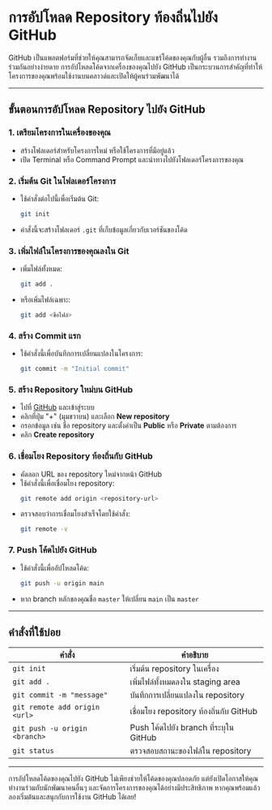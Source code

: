 # การอัปโหลด Repository ท้องถิ่นไปยัง GitHub

GitHub เป็นแพลตฟอร์มที่ช่วยให้คุณสามารถจัดเก็บและแชร์โค้ดของคุณกับผู้อื่น รวมถึงการทำงานร่วมกันอย่างง่ายดาย การอัปโหลดโค้ดจากเครื่องของคุณไปยัง GitHub เป็นกระบวนการสำคัญที่ทำให้โครงการของคุณพร้อมใช้งานบนคลาวด์และเปิดให้ผู้คนร่วมพัฒนาได้

---

## ขั้นตอนการอัปโหลด Repository ไปยัง GitHub

### 1. **เตรียมโครงการในเครื่องของคุณ**
   - สร้างโฟลเดอร์สำหรับโครงการใหม่ หรือใช้โครงการที่มีอยู่แล้ว
   - เปิด Terminal หรือ Command Prompt และนำทางไปยังโฟลเดอร์โครงการของคุณ

### 2. **เริ่มต้น Git ในโฟลเดอร์โครงการ**
   - ใช้คำสั่งต่อไปนี้เพื่อเริ่มต้น Git:
     ```bash
     git init
     ```
   - คำสั่งนี้จะสร้างโฟลเดอร์ `.git` ที่เก็บข้อมูลเกี่ยวกับเวอร์ชันของโค้ด

### 3. **เพิ่มไฟล์ในโครงการของคุณลงใน Git**
   - เพิ่มไฟล์ทั้งหมด:
     ```bash
     git add .
     ```
   - หรือเพิ่มไฟล์เฉพาะ:
     ```bash
     git add <ชื่อไฟล์>
     ```

### 4. **สร้าง Commit แรก**
   - ใช้คำสั่งนี้เพื่อบันทึกการเปลี่ยนแปลงในโครงการ:
     ```bash
     git commit -m "Initial commit"
     ```

### 5. **สร้าง Repository ใหม่บน GitHub**
   - ไปที่ [GitHub](https://github.com) และเข้าสู่ระบบ
   - คลิกที่ปุ่ม "+" (มุมขวาบน) และเลือก **New repository**
   - กรอกข้อมูล เช่น ชื่อ repository และตั้งค่าเป็น **Public** หรือ **Private** ตามต้องการ
   - คลิก **Create repository**

### 6. **เชื่อมโยง Repository ท้องถิ่นกับ GitHub**
   - คัดลอก URL ของ repository ใหม่จากหน้า GitHub
   - ใช้คำสั่งนี้เพื่อเชื่อมโยง repository:
     ```bash
     git remote add origin <repository-url>
     ```
   - ตรวจสอบว่าการเชื่อมโยงสำเร็จโดยใช้คำสั่ง:
     ```bash
     git remote -v
     ```

### 7. **Push โค้ดไปยัง GitHub**
   - ใช้คำสั่งนี้เพื่ออัปโหลดโค้ด:
     ```bash
     git push -u origin main
     ```
   - หาก branch หลักของคุณชื่อ `master` ให้เปลี่ยน `main` เป็น `master`

---

## คำสั่งที่ใช้บ่อย

| คำสั่ง                           | คำอธิบาย                                      |
|-----------------------------------|------------------------------------------------|
| `git init`                        | เริ่มต้น repository ในเครื่อง                 |
| `git add .`                       | เพิ่มไฟล์ทั้งหมดลงใน staging area             |
| `git commit -m "message"`        | บันทึกการเปลี่ยนแปลงใน repository            |
| `git remote add origin <url>`     | เชื่อมโยง repository ท้องถิ่นกับ GitHub       |
| `git push -u origin <branch>`     | Push โค้ดไปยัง branch ที่ระบุใน GitHub         |
| `git status`                      | ตรวจสอบสถานะของไฟล์ใน repository              |

---

การอัปโหลดโค้ดของคุณไปยัง GitHub ไม่เพียงช่วยให้โค้ดของคุณปลอดภัย แต่ยังเปิดโอกาสให้คุณทำงานร่วมกับนักพัฒนาคนอื่นๆ และจัดการโครงการของคุณได้อย่างมีประสิทธิภาพ หากคุณพร้อมแล้ว ลองเริ่มต้นและสนุกกับการใช้งาน GitHub ได้เลย!

